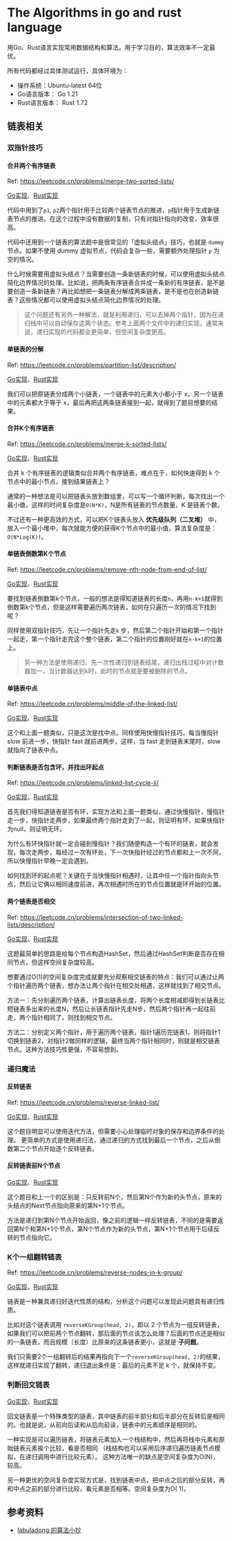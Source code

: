 # The Algorithms in go and rust language

用Go、Rust语言实现常用数据结构和算法。用于学习目的，算法效率不一定最优。

所有代码都经过具体测试运行，具体环境为：

- 操作系统：Ubuntu-latest 64位
- Go语言版本： Go 1.21
- Rust语言版本： Rust 1.72

## 链表相关

### 双指针技巧

#### 合并两个有序链表

Ref: <https://leetcode.cn/problems/merge-two-sorted-lists/>

[Go实现](/go/linkedlist/merge_two_lists.go)、[Rust实现](/rust/src/linkedlist/merge_two_lists.rs)

代码中用到了`p1`, `p2`两个指针用于比较两个链表节点的推进，`p`指针用于生成新链表节点的推进。在这个过程中没有数据的复制，只有对指针指向的改变，效率很高。

代码中还用到一个链表的算法题中是很常见的「虚拟头结点」技巧，也就是 `dummy` 节点。如果不使用 dummy
虚拟节点，代码会复杂一些，需要额外处理指针 `p` 为空的情况。
>
什么时候需要用虚拟头结点？当需要创造一条新链表的时候，可以使用虚拟头结点简化边界情况的处理。比如说，把两条有序链表合并成一条新的有序链表，是不是要创造一条新链表？再比如想把一条链表分解成两条链表，是不是也在创造新链表？这些情况都可以使用虚拟头结点简化边界情况的处理。
>
> 这个问题还有另外一种解法，就是利用递归，可以去掉两个指针，因为在递归栈中可以自动保存这两个状态。参考上面两个文件中的递归实现。通常来说，递归实现的代码都会更简单，但空间复杂度更高。

#### 单链表的分解

Ref: <https://leetcode.cn/problems/partition-list/description/>

[Go实现](/go/linkedlist/partition.go)、[Rust实现](/rust/src/linkedlist/partition.rs)

我们可以把原链表分成两个小链表，一个链表中的元素大小都小于 x，另一个链表中的元素都大于等于 x，最后再把这两条链表接到一起，就得到了题目想要的结果。

#### 合并K个有序链表

Ref: <https://leetcode.cn/problems/merge-k-sorted-lists/>

[Go实现](/go/linkedlist/merge_k_lists.go)、[Rust实现](/rust/src/linkedlist/merge_k_lists.rs)

合并 k 个有序链表的逻辑类似合并两个有序链表，难点在于，如何快速得到 k 个节点中的最小节点，接到结果链表上？

通常的一种想法是可以把链表头放到数组里，可以写一个循环判断，每次找出一个最小值，这样的时间复杂度是`O(N*K)`，N是所有链表的节点数量，K
是链表个数。

不过还有一种更高效的方式，可以把K个链表头放入 **优先级队列（二叉堆）**
中，放入一个最小堆中，每次就能方便的获得K个节点中的最小值，算法复杂度是：`O(N*Log(K))`。

#### 单链表倒数第K个节点

Ref: <https://leetcode.cn/problems/remove-nth-node-from-end-of-list/>

[Go实现](/go/linkedlist/remove_nth_from_end.go)、[Rust实现](/rust/src/linkedlist/remove_nth_from_end.rs)

要找到链表倒数第k个节点，一般的想法是得知道链表的长度`n`，再用`n-k+1`就得到倒数第k个节点，但是这样需要遍历两次链表，如何在只遍历一次的情况下找到呢？

同样使用双指针技巧，先让一个指针先走`k`
步，然后第二个指针开始和第一个指针一起走，第一个指针走完这个整个链表，第二个指针的位置刚好就在`n-k+1`的位置上。

> 另一种方法是使用递归，先一次性递归到链表结尾，递归出栈过程中对计数器加一，当计数器达到k时，此时的节点就是要被删除的节点。

#### 单链表中点

Ref: <https://leetcode.cn/problems/middle-of-the-linked-list/>

[Go实现](/go/linkedlist/middle_node.go)、[Rust实现](/rust/src/linkedlist/middle_node.rs)

这个和上面一题类似，只是这次是找中点。同样使用快慢指针技巧，每当慢指针 slow 前进一步，快指针 fast 就前进两步，这样，当 fast
走到链表末尾时，slow 就指向了链表中点。

#### 判断链表是否包含环，并找出环起点

Ref: <https://leetcode.cn/problems/linked-list-cycle-ii/>

[Go实现](/go/linkedlist/detect_cycle.go)、[Rust实现](/rust/src/linkedlist/detect_cycle.rs)

首先我们得知道链表是否有环，实现方法和上面一题类似，通过快慢指针，慢指针走一步，快指针走两步，如果最终两个指针走到了一起，则证明有环，如果快指针为null，则证明无环。

为什么有环快指针就一定会碰到慢指针？我们随便构造一个有环的链表，就会发现，每次走两步，每经过一次有环处，下一次快指针经过的节点都和上一次不同，所以快慢指针早晚一定会遇到。

如何找到环的起点呢？关键在于当快慢指针相遇时，让其中任一个指针指向头节点，然后让它俩以相同速度前进，再次相遇时所在的节点位置就是环开始的位置。

#### 两个链表是否相交

Ref: <https://leetcode.cn/problems/intersection-of-two-linked-lists/description/>

[Go实现](/go/linkedlist/get_intersection_node.go)、[Rust实现](/rust/src/linkedlist/get_intersection_node.rs)

这题最简单的思路是给每个节点构造HashSet，然后通过HashSet判断是否存在相同节点，但这样空间复杂度较高。

想要通过O(1)的空间复杂度完成就要充分观察相交链表的特点：我们可以通过让两个指针遍历两个链表，想办法让两个指针在相交处相遇，这样就找到了相交节点。

方法一：先分别遍历两个链表，计算出链表长度，将两个长度相减即得到长链表比短链表多出来的长度N，然后让长链表指针先走N步，然后两个指针再一起往前走，两个指针相同了，则找到相交节点。

方法二：分别定义两个指针，用于遍历两个链表，指针1遍历完链表1，则将指针1切换到链表2，对指针2做同样的逻辑，最终当两个指针相同时，则就是相交链表节点。这种方法技巧性更强，不容易想到。

### 递归魔法

#### 反转链表

Ref: <https://leetcode.cn/problems/reverse-linked-list/>

[Go实现](/go/linkedlist/reverse_list.go)、[Rust实现](/rust/src/linkedlist/reverse_list.rs)

这个题目明显可以使用迭代方法，但需要小心处理临时对象的保存和边界条件的处理。
更简单的方式是使用递归法，通过递归的方式找到最后一个节点，之后从倒数第二个节点开始逐个反转链表。

#### 反转链表前N个节点

[Go实现](/go/linkedlist/reverse_list_n.go)、[Rust实现](/rust/src/linkedlist/reverse_list_n.rs)

这个题目和上一个的区别是：只反转前N个，然后第N个作为新的头节点，原来的头结点的Next节点指向原来的第N+1个节点。

方法是递归到第N个节点开始返回，像之前的逻辑一样反转链表，不同的是需要返回第N个和第N+1个节点，第N个节点作为新的头节点，第N+1个节点用于后续反转的节点指向它。

### K个一组翻转链表

Ref: <https://leetcode.cn/problems/reverse-nodes-in-k-group/>

[Go实现](/go/linkedlist/reverse_k_group.go)、[Rust实现](/rust/src/linkedlist/reverse_k_group.rs)

链表是一种兼具递归好迭代性质的结构，分析这个问题可以发现此问题具有递归性质。

比如对这个链表调用 `reverseKGroup(head, 2)`，即以 2
个节点为一组反转链表，如果我们可以把前两个节点翻转，那后面的节点该怎么处理？后面的节点还是相似的一条链表，而且规模（长度）比原来的这条链表更小，这就是
**子问题**。

我们只需要2个一组翻转后的结果再指向下一个`reverseKGroup(head, 2)`的结果，这样就递归实现了翻转，递归退出条件是：最后的元素不足
k 个，就保持不变。

### 判断回文链表

[Go实现](/go/linkedlist/is_palindrome.go)、[Rust实现](/rust/src/linkedlist/is_palindrome.rs)

回文链表是一个特殊类型的链表，其中链表的前半部分和后半部分在反转后是相同的。也就是说，从前向后读和从后向前读，链表中的元素顺序是相同的。

一种实现是可以遍历链表，将链表元素加入一个栈结构中，然后再将栈中元素和原始链表元素挨个比较，看是否相同
（栈结构也可以采用后序递归遍历链表节点模拟，在递归调用中进行比较元素）。 这种方法唯一的缺点是空间复杂度为O(N)，较高。

另一种更优的空间复杂度实现方式是，找到链表中点，把中点之后的部分反转，再和中点之前的部分进行比较，看元素是否相等。空间复杂度为O(
1)。

## 参考资料

* [labuladong 的算法小抄](https://labuladong.github.io/algo/)
